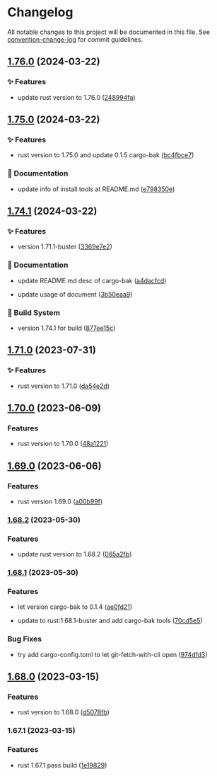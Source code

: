# Changelog

All notable changes to this project will be documented in this file. See [convention-change-log](https://github.com/convention-change/convention-change-log) for commit guidelines.

## [1.76.0](https://github.com/sinlov/docker-rust-buster/compare/1.75.0...v1.76.0) (2024-03-22)

### ✨ Features

* update rust version to 1.76.0 ([248994fa](https://github.com/sinlov/docker-rust-buster/commit/248994fa55f924b8f517c8ff3a56d2cd0cebf744))

## [1.75.0](https://github.com/sinlov/docker-rust-buster/compare/1.74.1...v1.75.0) (2024-03-22)

### ✨ Features

* rust version to 1.75.0 and update 0.1.5 cargo-bak ([bc4fbce7](https://github.com/sinlov/docker-rust-buster/commit/bc4fbce7ab60f43a5dd2024a7068ddddeb2fac29))

### 📝 Documentation

* update info of install tools at README.md ([e798350e](https://github.com/sinlov/docker-rust-buster/commit/e798350e9829f8e5143dc77601bd83b66367b1b9))

## [1.74.1](https://github.com/sinlov/docker-rust-buster/compare/1.71.0...v1.74.1) (2024-03-22)

### ✨ Features

* version 1.71.1-buster ([3369e7e2](https://github.com/sinlov/docker-rust-buster/commit/3369e7e298bc73d5b2f6a0ed256c9f1e2af4257e))

### 📝 Documentation

* update README.md desc of cargo-bak ([a4dacfcd](https://github.com/sinlov/docker-rust-buster/commit/a4dacfcdca2cd977ca71ab056a0348341143c868))

* update usage of document ([3b50eaa9](https://github.com/sinlov/docker-rust-buster/commit/3b50eaa9b0b45e642eff81403989c606d628c197))

### 👷‍ Build System

* version 1.74.1 for build ([877ee15c](https://github.com/sinlov/docker-rust-buster/commit/877ee15c1e58c40c009a7f9f9f5560a31303b5d4))

## [1.71.0](https://github.com/sinlov/docker-rust-buster/compare/v1.70.0...v1.71.0) (2023-07-31)

### ✨ Features

* rust version to 1.71.0 ([da54e2d](https://github.com/sinlov/docker-rust-buster/commit/da54e2dee3fde08dd4f40e53de581d5de5bdd650))

## [1.70.0](https://github.com/sinlov/docker-rust-buster/compare/v1.69.0...v1.70.0) (2023-06-09)

### Features

* rust version to 1.70.0 ([48a1221](https://github.com/sinlov/docker-rust-buster/commit/48a122177b2e0848b4755f9377fb0033552c5073))

## [1.69.0](https://github.com/sinlov/docker-rust-buster/compare/v1.68.2...v1.69.0) (2023-06-06)

### Features

* rust version 1.69.0 ([a00b99f](https://github.com/sinlov/docker-rust-buster/commit/a00b99f0aed99e29e13e4386cbff0f18f4fc3b13))

### [1.68.2](https://github.com/sinlov/docker-rust-buster/compare/v1.68.1...v1.68.2) (2023-05-30)

### Features

* update rust version to 1.68.2 ([065a2fb](https://github.com/sinlov/docker-rust-buster/commit/065a2fbd33c17f9adcafa9c44dba90e2faf4bd0f))

### [1.68.1](https://github.com/sinlov/docker-rust-buster/compare/v1.68.0...v1.68.1) (2023-05-30)

### Features

* let version cargo-bak to 0.1.4 ([ae0fd21](https://github.com/sinlov/docker-rust-buster/commit/ae0fd21445b7c7d4a264667361c969fac5586d70))

* update to rust:1.68.1-buster and add cargo-bak tools ([70cd5e5](https://github.com/sinlov/docker-rust-buster/commit/70cd5e55a5ed094e3008d95b2a4195b9e8048e81))

### Bug Fixes

* try add cargo-config.toml to let git-fetch-with-cli open ([974dfd3](https://github.com/sinlov/docker-rust-buster/commit/974dfd3a4c72374f51affec252659572c3aa677b))

## [1.68.0](https://github.com/sinlov/docker-rust-buster/compare/v1.67.1...v1.68.0) (2023-03-15)

### Features

* rust version to 1.68.0 ([d5078fb](https://github.com/sinlov/docker-rust-buster/commit/d5078fb9c698a616defc2a348d3923009a7f8a48))

### 1.67.1 (2023-03-15)

### Features

* rust 1.67.1 pass build ([1e19829](https://github.com/sinlov/docker-rust-buster/commit/1e19829e5cb887776b20022145afe076b127a4a0))
